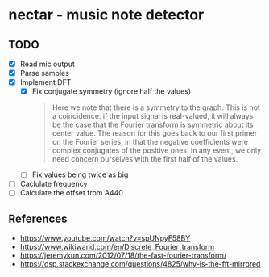 # nectar - music note detector

## TODO

- [x] Read mic output
- [x] Parse samples
- [x] Implement DFT
    - [x] Fix conjugate symmetry (ignore half the values)
        > Here we note that there is a symmetry to the graph. This is not a coincidence: if the input signal is real-valued, it will always be the case that the Fourier transform is symmetric about its center value. The reason for this goes back to our first primer on the Fourier series, in that the negative coefficients were complex conjugates of the positive ones. In any event, we only need concern ourselves with the first half of the values.
    - [ ] Fix values being twice as big
- [ ] Caclulate frequency
- [ ] Calculate the offset from A440

## References

- <https://www.youtube.com/watch?v=spUNpyF58BY>
- <https://www.wikiwand.com/en/Discrete_Fourier_transform>
- <https://jeremykun.com/2012/07/18/the-fast-fourier-transform/>
- <https://dsp.stackexchange.com/questions/4825/why-is-the-fft-mirrored>
